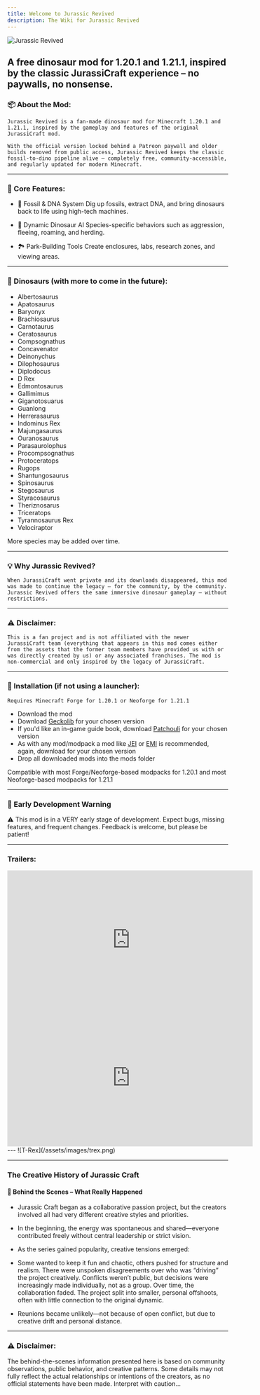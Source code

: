 ```yaml
---
title: Welcome to Jurassic Revived
description: The Wiki for Jurassic Revived
---
```


![Jurassic Revived](/assets/images/banner-logo.webp)
## A free dinosaur mod for 1.20.1 and 1.21.1, inspired by the classic JurassiCraft experience – no paywalls, no nonsense.


### 📦 About the Mod:
    Jurassic Revived is a fan-made dinosaur mod for Minecraft 1.20.1 and 1.21.1, inspired by the gameplay and features of the original JurassiCraft mod.

    With the official version locked behind a Patreon paywall and older builds removed from public access, Jurassic Revived keeps the classic fossil-to-dino pipeline alive — completely free, community-accessible, and regularly updated for modern Minecraft.

---
### 🧬 Core Features:
- 🦴 Fossil & DNA System Dig up fossils, extract DNA, and bring dinosaurs back to life using high-tech machines.

- 🧠 Dynamic Dinosaur AI Species-specific behaviors such as aggression, fleeing, roaming, and herding.

- 🏞️ Park-Building Tools Create enclosures, labs, research zones, and viewing areas.

---
### 🦕 Dinosaurs (with more to come in the future):
- Albertosaurus
- Apatosaurus
- Baryonyx
- Brachiosaurus
- Carnotaurus
- Ceratosaurus
- Compsognathus
- Concavenator
- Deinonychus
- Dilophosaurus
- Diplodocus
- D Rex
- Edmontosaurus
- Gallimimus
- Giganotosuarus
- Guanlong
- Herrerasaurus
- Indominus Rex
- Majungasaurus
- Ouranosaurus
- Parasaurolophus
- Procompsognathus
- Protoceratops
- Rugops
- Shantungosaurus
- Spinosaurus
- Stegosaurus
- Styracosaurus
- Theriznosarus
- Triceratops
- Tyrannosaurus Rex
- Velociraptor

More species may be added over time.

---
### 💡 Why Jurassic Revived?
    When JurassiCraft went private and its downloads disappeared, this mod was made to continue the legacy — for the community, by the community. Jurassic Revived offers the same immersive dinosaur gameplay — without restrictions.

---
### ⚠️ Disclaimer:
    This is a fan project and is not affiliated with the newer JurassiCraft team (everything that appears in this mod comes either from the assets that the former team members have provided us with or was directly created by us) or any associated franchises. The mod is non-commercial and only inspired by the legacy of JurassiCraft.

---
### 💾 Installation (if not using a launcher):
    Requires Minecraft Forge for 1.20.1 or Neoforge for 1.21.1
- Download the mod
- Download [Geckolib](https://modrinth.com/mod/geckolib) for your chosen version
- If you'd like an in-game guide book, download [Patchouli](https://modrinth.com/mod/patchouli) for your chosen version
- As with any mod/modpack a mod like [JEI](https://modrinth.com/mod/jei) or [EMI](https://modrinth.com/mod/emi) is recommended, again, download for your chosen version
- Drop all downloaded mods into the mods folder

Compatible with most Forge/Neoforge-based modpacks for 1.20.1 and most Neoforge-based modpacks for 1.21.1

---
### 🚧 Early Development Warning
⚠️ This mod is in a VERY early stage of development.
Expect bugs, missing features, and frequent changes.
Feedback is welcome, but please be patient!

---
### Trailers:
<iframe width="560" height="315" src="https://www.youtube.com/embed/FFnIFtvSpxI?si=RGnYNVnw1AxO8yzS" title="YouTube video player" frameBorder="0" allow="accelerometer; autoplay; clipboard-write; encrypted-media; gyroscope; picture-in-picture; web-share" referrerPolicy="strict-origin-when-cross-origin" allowFullScreen></iframe>
<iframe width="560" height="315" src="https://www.youtube.com/embed/-p4_R184X2M?si=LlMgH2uiqNsMVG_a" title="YouTube video player" frameBorder="0" allow="accelerometer; autoplay; clipboard-write; encrypted-media; gyroscope; picture-in-picture; web-share" referrerPolicy="strict-origin-when-cross-origin" allowFullScreen></iframe>
---
![T-Rex](/assets/images/trex.png)

---
### The Creative History of Jurassic Craft

#### 🦖 Behind the Scenes – What Really Happened
- Jurassic Craft began as a collaborative passion project, but the creators involved all had very different creative styles and priorities.

- In the beginning, the energy was spontaneous and shared—everyone contributed freely without central leadership or strict vision.

- As the series gained popularity, creative tensions emerged:

- Some wanted to keep it fun and chaotic, others pushed for structure and realism.
  There were unspoken disagreements over who was “driving” the project creatively.
  Conflicts weren’t public, but decisions were increasingly made individually, not as a group.
  Over time, the collaboration faded. The project split into smaller, personal offshoots, often with little connection to the original dynamic.

- Reunions became unlikely—not because of open conflict, but due to creative drift and personal distance.

---
### ⚠️ Disclaimer:
The behind-the-scenes information presented here is based on community observations, public behavior, and creative patterns. Some details may not fully reflect the actual relationships or intentions of the creators, as no official statements have been made. Interpret with caution...

